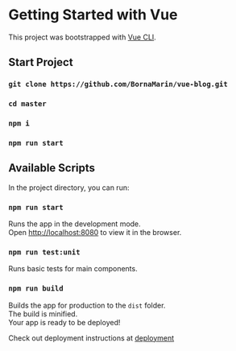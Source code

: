 # Getting Started with Vue

This project was bootstrapped with [Vue CLI](https://cli.vuejs.org/guide/#cli).

## Start Project

### `git clone https://github.com/BornaMarin/vue-blog.git`
### `cd master`
### `npm i`
### `npm run start`


## Available Scripts

In the project directory, you can run:

### `npm run start`

Runs the app in the development mode.\
Open [http://localhost:8080](http://localhost:8080) to view it in the browser.

### `npm run test:unit`

Runs basic tests for main components.

### `npm run build`

Builds the app for production to the `dist` folder.\
The build is minified.\
Your app is ready to be deployed!

Check out deployment instructions at [deployment](https://cli.vuejs.org/guide/deployment.html)

